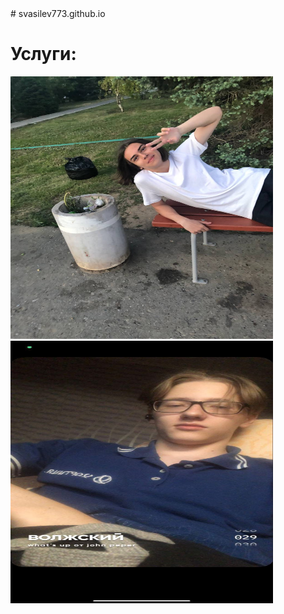 <html>
# svasilev773.github.io
<p><h1>Услуги:</h1></p>
<p><img src="photo_2022-09-10_13-25-15.jpg" width="420" height="420"><img src="photo_2022-09-10_13-28-27.jpg" width="420" height="420"></p>
</html>
